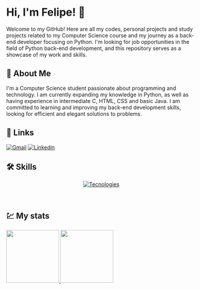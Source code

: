 # Hi, I'm Felipe! 👋
Welcome to my GitHub! Here are all my codes, personal projects and study projects related to my Computer Science course and my journey as a back-end developer focusing on Python. I'm looking for job opportunities in the field of Python back-end development, and this repository serves as a showcase of my work and skills.


## 🚀 About Me
I'm a Computer Science student passionate about programming and technology. I am currently expanding my knowledge in Python, as well as having experience in intermediate C, HTML, CSS and basic Java. I am committed to learning and improving my back-end development skills, looking for efficient and elegant solutions to problems.


## 🔗 Links

[![Gmail](https://img.shields.io/badge/Gmail-D14836?style=for-the-badge&logo=gmail&logoColor=white)](malito:felipeferraz1398@gmail.com)
[![Linkedin](https://img.shields.io/badge/LinkedIn-0077B5?style=for-the-badge&logo=linkedin&logoColor=white)](https://www.linkedin.com/in/felipe-ferraz-4b0145247/)


## 🛠 Skills
<div align="center">

[![Tecnologies](https://skillicons.dev/icons?i=py,c,java,html,css&perline=14)](https://github.com/FelipeFerraz98)

</div>

<br>

## 💹 My stats

<div>
<a href = "https://github.com/FelipeFerraz98">
<img height="140em" src="https://github-readme-stats.vercel.app/api?username=FelipeFerraz98&theme=dakr&show_icons=true&icon_color=4169e1&bg_color=141414&text_color=ffff&title_color=4169e1"/>
<img height="140em" src="https://github-readme-stats.vercel.app/api/top-langs/?username=FelipeFerraz98&layout=donut&theme=dark&text_color=ffff&bg_color=141414&title_color=4169e1"/>
</div>
